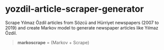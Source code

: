 # yozdil-article-scraper-generator
Scrape Yılmaz Özdil articles from Sözcü and Hürriyet newspapers (2007 to 2019) and create Markov model to generate newspaper articles like Yılmaz Özdil.

> **markoscrape** = (Markov + Scrape)
